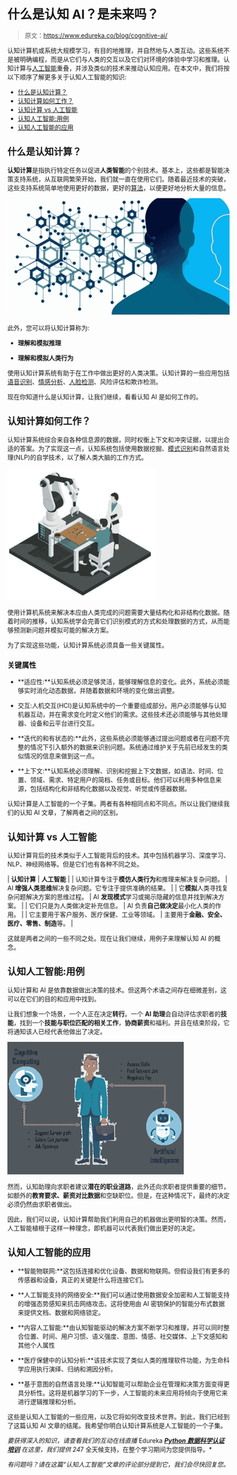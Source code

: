 # 什么是认知 AI？是未来吗？

> 原文：<https://www.edureka.co/blog/cognitive-ai/>

认知计算机或系统大规模学习，有目的地推理，并自然地与人类互动。这些系统不是被明确编程，而是从它们与人类的交互以及它们对环境的体验中学习和推理。认知计算与[人工智能](https://www.edureka.co/ai-deep-learning-with-tensorflow)重叠，并涉及类似的技术来推动认知应用。在本文中，我们将按以下顺序了解更多关于认知人工智能的知识:

*   [什么是认知计算？](#cognitive)
*   [认知计算如何工作？](#working)
*   [认知计算 vs 人工智能](#ccvsai)
*   [认知人工智能:用例](#usecase)
*   [认知人工智能的应用](#applications)

## **什么是认知计算？**

**认知计算**是指执行特定任务以促进**人类智能**的个别技术。基本上，这些都是智能决策支持系统，从互联网繁荣开始，我们就一直在使用它们。随着最近技术的突破，这些支持系统简单地使用更好的数据，更好的[算法](https://www.edureka.co/blog/artificial-intelligence-algorithms/)，以便更好地分析大量的信息。

![cognitive computing - cognitive AI - edureka](img/0d925a5c660914ac4a4b667a5fd30b5a.png)

此外，您可以将认知计算称为:

*   **理解和模拟推理**

*   **理解和模拟人类行为**

使用认知计算系统有助于在工作中做出更好的人类决策。认知计算的一些应用包括[语音识别](https://www.edureka.co/blog/speech-recognition-python/)、[情感分析](https://www.edureka.co/blog/spark-streaming/)、[人脸检测](https://www.edureka.co/blog/tensorflow-object-detection-tutorial/)、风险评估和欺诈检测。

现在你知道什么是认知计算，让我们继续，看看认知 AI 是如何工作的。

## **认知计算如何工作？**

认知计算系统综合来自各种信息源的数据，同时权衡上下文和冲突证据，以提出合适的答案。为了实现这一点，认知系统包括使用数据挖掘、[模式识别](https://www.edureka.co/blog/pattern-recognition/)和自然语言处理(NLP)的自学技术，以了解人类大脑的工作方式。

![working of cognitive ai](img/ead9d2cd06bf2cb4f1d26872484f752c.png)

使用计算机系统来解决本应由人类完成的问题需要大量结构化和非结构化数据。随着时间的推移，认知系统学会完善它们识别模式的方式和处理数据的方式，从而能够预测新问题并模拟可能的解决方案。

为了实现这些功能，认知计算系统必须具备一些关键属性。

### **关键属性**

*   **适应性:**认知系统必须足够灵活，能够理解信息的变化。此外，系统必须能够实时消化动态数据，并随着数据和环境的变化做出调整。

*   交互:人机交互(HCI)是认知系统中的一个重要组成部分。用户必须能够与认知机器互动，并在需求变化时定义他们的需求。这些技术还必须能够与其他处理器、设备和云平台进行交互。

*   **迭代的和有状态的:**此外，这些系统必须能够通过提出问题或者在问题不完整的情况下引入额外的数据来识别问题。系统通过维护关于先前已经发生的类似情况的信息来做到这一点。

*   **上下文:**认知系统必须理解、识别和挖掘上下文数据，如语法、时间、位置、领域、需求、特定用户的简档、任务或目标。他们可以利用多种信息来源，包括结构化和非结构化数据以及视觉、听觉或传感器数据。

认知计算是人工智能的一个子集。两者有各种相同点和不同点。所以让我们继续我们的认知 AI 文章，了解两者之间的区别。

## **认知计算 vs 人工智能**

认知计算背后的技术类似于人工智能背后的技术。其中包括机器学习、深度学习、NLP、神经网络等。但是它们也有各种不同之处。

| **认知计算** | **人工智能** |
| 认知计算专注于**模仿人类行为**和推理来解决复杂问题。 | AI **增强人类思维**解决复杂问题。它专注于提供准确的结果。 |
| 它**模拟**人类寻找复杂问题解决方案的思维过程。 | AI **发现模式**学习或揭示隐藏的信息并找到解决方案。 |
| 它们只是为人类做决定补充信息。 | AI 负责**自己做决定**最小化人类的作用。 |
| 它主要用于客户服务、医疗保健、工业等领域。 | 主要用于**金融、安全、医疗、零售、制造**等。 |

这就是两者之间的一些不同之处。现在让我们继续，用例子来理解认知 AI 的概念。

## **认知人工智能:用例**

认知计算和 AI 是依靠数据做出决策的技术。但这两个术语之间存在细微差别，这可以在它们的目的和应用中找到。

让我们想象一个场景，一个人正在决定**转行**。一个 **AI 助理**会自动评估求职者的**技能**，找到一个**技能与职位匹配的相关工作**，**协商薪资**和福利。并且在结束阶段，它将通知该人已经代表他做出了决定。

![](img/bbf073e8973a952741c310b95e75b78f.png)

然而，认知助理向求职者建议**潜在的职业道路**，此外还向求职者提供重要的细节，如额外的**教育要求、薪资对比数据**和空缺职位。但是，在这种情况下，最终的决定必须仍然由求职者做出。

因此，我们可以说，认知计算帮助我们利用自己的机器做出更明智的决策。然而，人工智能植根于这样一种理念，即机器可以代表我们做出更好的决定。

## **认知人工智能的应用**

*   **智能物联网:**这包括连接和优化设备、数据和物联网。但假设我们有更多的传感器和设备，真正的关键是什么将连接它们。

*   **人工智能支持的网络安全:**我们可以通过使用数据安全加密和人工智能支持的增强态势感知来抗击网络攻击。这将使用由 AI 密钥保护的智能分布式数据来提供文档、数据和网络锁定。

*   **内容人工智能:**由认知智能驱动的解决方案不断学习和推理，并可以同时整合位置、时间、用户习惯、语义强度、意图、情感、社交媒体、上下文感知和其他个人属性

*   **医疗保健中的认知分析:**该技术实现了类似人类的推理软件功能，为生命科学应用执行演绎、归纳和溯因分析。

*   **基于意图的自然语言处理:**认知智能可以帮助企业在管理和决策方面变得更具分析性。这将是机器学习的下一步，人工智能的未来应用将倾向于使用它来进行逻辑推理和分析。

这些是认知人工智能的一些应用，以及它将如何改变技术世界。到此，我们已经到了这篇认知 AI 文章的结尾。我希望你明白认知计算系统是人工智能的一个子集。

*要获得深入的知识，请查看我们的互动在线直播* Edureka *[**Python 数据科学认证培训**](https://www.edureka.co/data-science-python-certification-course) 在这里，我们提供 24*7 全天候支持，在整个学习期间为您提供指导。*

*有问题吗？请在这篇“认知人工智能”文章的评论部分提到它，我们会尽快回复您。*